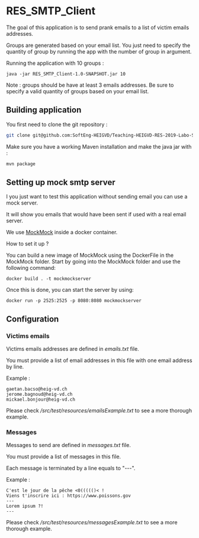 # RES_SMTP_Client
The goal of this application is to send prank emails to a list of victim emails addresses.

Groups are generated based on your email list. You just need to specify the quantity of group by running the app with the number of group in argument.

Running the application with 10 groups :

```
java -jar RES_SMTP_Client-1.0-SNAPSHOT.jar 10
```

Note : groups should be have at least 3 emails addresses. Be sure to specify a valid quantity of groups based on your email list.

## Building application
You first need to clone the git repository :

```sh
git clone git@github.com:SoftEng-HEIGVD/Teaching-HEIGVD-RES-2019-Labo-SMTP.git 
```

Make sure you have a working Maven installation and make the java jar with :

```sh
mvn package
```

## Setting up mock smtp server
I you just want to test this application without sending email you can use a mock server.

It will show you emails that would have been sent if used with a real email server.

We use [MockMock](https://github.com/tweakers/MockMock) inside a docker container.

How to set it up ?

You can build a new image of MockMock using the DockerFile in the MockMock folder.
Start by going into the MockMock folder and use the following command:

```
docker build . -t mockmockserver
```

Once this is done, you can start the server by using:

```
docker run -p 2525:2525 -p 8080:8080 mockmockserver
```

## Configuration

### Victims emails
Victims emails addresses are defined in *emails.txt* file.

You must provide a list of email addresses in this file with one email address by line.

Example :

```
gaetan.bacso@heig-vd.ch
jerome.bagnoud@heig-vd.ch
mickael.bonjour@heig-vd.ch
```

Please check */src/test/resources/emailsExample.txt* to see a more thorough example.

### Messages
Messages to send are defined in *messages.txt* file.

You must provide a list of messages in this file.

Each message is terminated by a line equals to "---".

Example :

```
C'est le jour de la pêche <0((((()< !
Viens t'inscrire ici : https://www.poissons.gov
---
Lorem ipsum ?!
---
```

Please check */src/test/resources/messagesExample.txt* to see a more thorough example.
